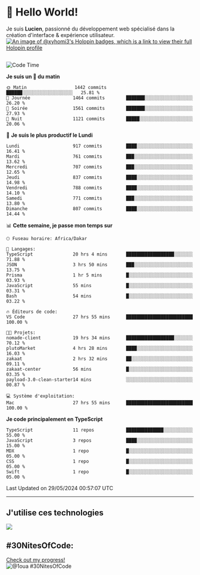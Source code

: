 # 👋 Hello World!

Je suis **Lucien**, passionné du développement web spécialisé dans la création d'interface & expérience utilisateur.
[![An image of @xyhomi3's Holopin badges, which is a link to view their full Holopin profile](https://holopin.me/xyhomi3)](https://holopin.io/@xyhomi3)

##

<!--START_SECTION:waka-->
![Code Time](http://img.shields.io/badge/Code%20Time-1%2C224%20hrs%2041%20mins-blue)

**Je suis un 🐤 du matin** 

```text
🌞 Matin                  1442 commits        ██████░░░░░░░░░░░░░░░░░░░   25.81 % 
🌆 Journée                1464 commits        ███████░░░░░░░░░░░░░░░░░░   26.20 % 
🌃 Soirée                 1561 commits        ███████░░░░░░░░░░░░░░░░░░   27.93 % 
🌙 Nuit                   1121 commits        █████░░░░░░░░░░░░░░░░░░░░   20.06 % 
```
📅 **Je suis le plus productif le Lundi** 

```text
Lundi                    917 commits         ████░░░░░░░░░░░░░░░░░░░░░   16.41 % 
Mardi                    761 commits         ███░░░░░░░░░░░░░░░░░░░░░░   13.62 % 
Mercredi                 707 commits         ███░░░░░░░░░░░░░░░░░░░░░░   12.65 % 
Jeudi                    837 commits         ████░░░░░░░░░░░░░░░░░░░░░   14.98 % 
Vendredi                 788 commits         ████░░░░░░░░░░░░░░░░░░░░░   14.10 % 
Samedi                   771 commits         ███░░░░░░░░░░░░░░░░░░░░░░   13.80 % 
Dimanche                 807 commits         ████░░░░░░░░░░░░░░░░░░░░░   14.44 % 
```


📊 **Cette semaine, je passe mon temps sur** 

```text
🕑︎ Fuseau horaire: Africa/Dakar

💬 Langages: 
TypeScript               20 hrs 4 mins       ██████████████████░░░░░░░   71.88 % 
JSON                     3 hrs 50 mins       ███░░░░░░░░░░░░░░░░░░░░░░   13.75 % 
Prisma                   1 hr 5 mins         █░░░░░░░░░░░░░░░░░░░░░░░░   03.93 % 
JavaScript               55 mins             █░░░░░░░░░░░░░░░░░░░░░░░░   03.31 % 
Bash                     54 mins             █░░░░░░░░░░░░░░░░░░░░░░░░   03.22 % 

🔥 Éditeurs de code: 
VS Code                  27 hrs 55 mins      █████████████████████████   100.00 % 

🐱‍💻 Projets: 
nomade-client            19 hrs 34 mins      ██████████████████░░░░░░░   70.12 % 
plutoMarket              4 hrs 28 mins       ████░░░░░░░░░░░░░░░░░░░░░   16.03 % 
zakaat                   2 hrs 32 mins       ██░░░░░░░░░░░░░░░░░░░░░░░   09.11 % 
zakaat-center            56 mins             █░░░░░░░░░░░░░░░░░░░░░░░░   03.35 % 
payload-3.0-clean-starter14 mins             ░░░░░░░░░░░░░░░░░░░░░░░░░   00.87 % 

💻 Système d'exploitation: 
Mac                      27 hrs 55 mins      █████████████████████████   100.00 % 
```

**Je code principalement en TypeScript** 

```text
TypeScript               11 repos            ██████████████░░░░░░░░░░░   55.00 % 
JavaScript               3 repos             ████░░░░░░░░░░░░░░░░░░░░░   15.00 % 
MDX                      1 repo              █░░░░░░░░░░░░░░░░░░░░░░░░   05.00 % 
CSS                      1 repo              █░░░░░░░░░░░░░░░░░░░░░░░░   05.00 % 
Swift                    1 repo              █░░░░░░░░░░░░░░░░░░░░░░░░   05.00 % 
```




 Last Updated on 29/05/2024 00:57:07 UTC
<!--END_SECTION:waka-->
---

## J'utilise ces technologies

<p align="left">
  <a href="https://skillicons.dev">
    <img src="https://skillicons.dev/icons?i=ts,js,md,scss,tailwind,react,redux,docker,express,astro,vite,nextjs,vercel,figma,ableton" />
  </a>
</p>

## #30NitesOfCode:
  [Check out my progress!](https://www.codedex.io/@1oua/30-nites-of-code)  
  ![@1oua #30NitesOfCode](https://www.codedex.io/api/petStatus?user=1oua)
